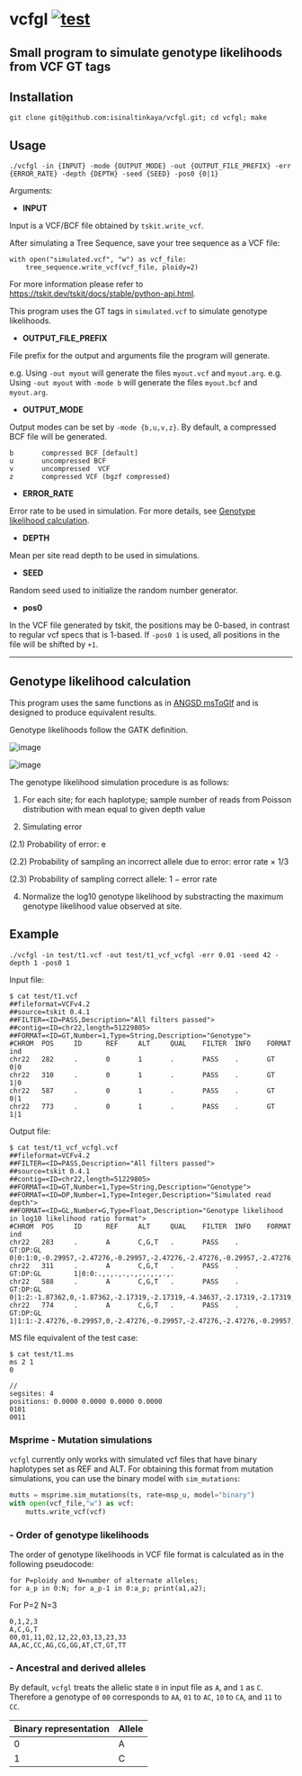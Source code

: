 # vcfgl [![test](https://github.com/isinaltinkaya/vcf-gl/actions/workflows/test.yml/badge.svg)](https://github.com/isinaltinkaya/vcf-gl/actions/workflows/test.yml)

## Small program to simulate genotype likelihoods from VCF GT tags

## Installation

```
git clone git@github.com:isinaltinkaya/vcfgl.git; cd vcfgl; make
```

## Usage

```
./vcfgl -in {INPUT} -mode {OUTPUT_MODE} -out {OUTPUT_FILE_PREFIX} -err {ERROR_RATE} -depth {DEPTH} -seed {SEED} -pos0 {0|1} 
```

Arguments:

* **INPUT**

Input is a VCF/BCF file obtained by `tskit.write_vcf`.

After simulating a Tree Sequence, save your tree sequence as a VCF file:

```
with open("simulated.vcf", "w") as vcf_file:
    tree_sequence.write_vcf(vcf_file, ploidy=2)
```

For more information please refer to <https://tskit.dev/tskit/docs/stable/python-api.html>.

This program uses the GT tags in `simulated.vcf` to simulate genotype likelihoods.

* **OUTPUT_FILE_PREFIX**

File prefix for the output and arguments file the program will generate.

e.g. Using `-out myout` will generate the files `myout.vcf` and `myout.arg`.
e.g. Using `-out myout` with `-mode b` will generate the files `myout.bcf` and `myout.arg`.

* **OUTPUT_MODE**

 Output modes can be set by `-mode {b,u,v,z}`. By default, a compressed BCF file will be generated.

```
b       compressed BCF [default]
u       uncompressed BCF
v       uncompressed  VCF
z       compressed VCF (bgzf compressed)
```

* **ERROR_RATE**

Error rate to be used in simulation. For more details, see [Genotype likelihood calculation](#genotype-likelihood-calculation).

* **DEPTH**

Mean per site read depth to be used in simulations.

* **SEED**

Random seed used to initialize the random number generator.

* **pos0**

In the VCF file generated by tskit, the positions may be 0-based, in contrast to regular vcf specs that is 1-based. If `-pos0 1` is used, all positions in the file will be shifted by `+1`.

___

## Genotype likelihood calculation

This program uses the same functions as in [ANGSD msToGlf](https://github.com/ANGSD/angsd/blob/master/misc/msToGlf.c) and is designed to produce equivalent results.

Genotype likelihoods follow the GATK definition.  

![image](https://user-images.githubusercontent.com/33371500/170043998-dcff8c7d-b483-42e4-b312-38b280970fc8.png)

![image](https://user-images.githubusercontent.com/33371500/170044034-89650362-5e0d-4321-810b-698a7fba0d20.png)

The genotype likelihood simulation procedure is as follows:

1. For each site; for each haplotype; sample number of reads from Poisson distribution with mean equal to given depth value

2. Simulating error

(2.1) Probability of error: e

(2.2) Probability of sampling an incorrect allele due to error: error rate × 1/3

(2.3) Probability of sampling correct allele: 1 − error rate

4. Normalize the log10 genotype likelihood by substracting the maximum genotype likelihood value
observed at site.

## Example

```
./vcfgl -in test/t1.vcf -out test/t1_vcf_vcfgl -err 0.01 -seed 42 -depth 1 -pos0 1
```

Input file:

```
$ cat test/t1.vcf
##fileformat=VCFv4.2
##source=tskit 0.4.1
##FILTER=<ID=PASS,Description="All filters passed">
##contig=<ID=chr22,length=51229805>
##FORMAT=<ID=GT,Number=1,Type=String,Description="Genotype">
#CHROM  POS     ID      REF     ALT     QUAL    FILTER  INFO    FORMAT  ind
chr22   282     .       0       1       .       PASS    .       GT      0|0
chr22   310     .       0       1       .       PASS    .       GT      1|0
chr22   587     .       0       1       .       PASS    .       GT      0|1
chr22   773     .       0       1       .       PASS    .       GT      1|1
```

Output file:

```
$ cat test/t1_vcf_vcfgl.vcf
##fileformat=VCFv4.2
##FILTER=<ID=PASS,Description="All filters passed">
##source=tskit 0.4.1
##contig=<ID=chr22,length=51229805>
##FORMAT=<ID=GT,Number=1,Type=String,Description="Genotype">
##FORMAT=<ID=DP,Number=1,Type=Integer,Description="Simulated read depth">
##FORMAT=<ID=GL,Number=G,Type=Float,Description="Genotype likelihood in log10 likelihood ratio format">
#CHROM  POS     ID      REF     ALT     QUAL    FILTER  INFO    FORMAT  ind
chr22   283     .       A       C,G,T   .       PASS    .       GT:DP:GL        0|0:1:0,-0.29957,-2.47276,-0.29957,-2.47276,-2.47276,-0.29957,-2.47276,-2.47276,-2.47276
chr22   311     .       A       C,G,T   .       PASS    .       GT:DP:GL        1|0:0:.,.,.,.,.,.,.,.,.,.
chr22   588     .       A       C,G,T   .       PASS    .       GT:DP:GL        0|1:2:-1.87362,0,-1.87362,-2.17319,-2.17319,-4.34637,-2.17319,-2.17319,-4.34637,-4.34637
chr22   774     .       A       C,G,T   .       PASS    .       GT:DP:GL        1|1:1:-2.47276,-0.29957,0,-2.47276,-0.29957,-2.47276,-2.47276,-0.29957,-2.47276,-2.47276
```

MS file equivalent of the test case:

```
$ cat test/t1.ms
ms 2 1
0

//
segsites: 4
positions: 0.0000 0.0000 0.0000 0.0000
0101
0011
```

### Msprime - Mutation simulations

`vcfgl` currently only works with simulated vcf files that have binary haplotypes set as REF and ALT. For obtaining this format from mutation simulations, you can use the binary model with `sim_mutations`:

```python
mutts = msprime.sim_mutations(ts, rate=msp_u, model="binary")
with open(vcf_file,"w") as vcf:
    mutts.write_vcf(vcf)
```

### - Order of genotype likelihoods

The order of genotype likelihoods in VCF file format is calculated as in the following pseudocode:

```
for P=ploidy and N=number of alternate alleles;
for a_p in 0:N; for a_p-1 in 0:a_p; print(a1,a2);
```

For P=2 N=3

```
0,1,2,3
A,C,G,T
00,01,11,02,12,22,03,13,23,33
AA,AC,CC,AG,CG,GG,AT,CT,GT,TT
```

### - Ancestral and derived alleles

By default, `vcfgl` treats the allelic state `0` in input file as `A`, and `1` as `C`. Therefore a genotype of `00` corresponds to `AA`, `01` to `AC`, `10` to `CA`, and `11` to `CC`.

Binary representation | Allele
-- | --
0 | A
1 | C
